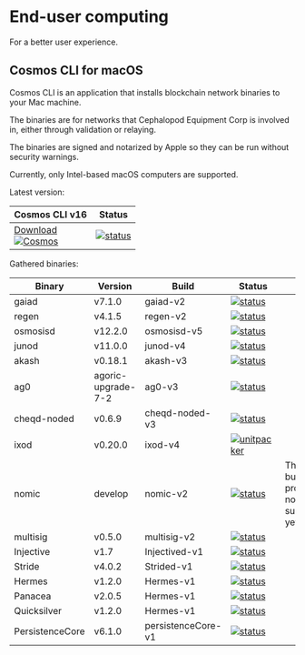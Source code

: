 # End-user computing
For a better user experience.

## Cosmos CLI for macOS
Cosmos CLI is an application that installs blockchain network binaries to your Mac machine.

The binaries are for networks that Cephalopod Equipment Corp is involved in, either through validation
or relaying.

The binaries are signed and notarized by Apple so they can be run without security warnings.

Currently, only Intel-based macOS computers are supported.

Latest version:


| Cosmos CLI v16                                                                                                                                                                                                                                       | Status |
|-----------------------------------------------------------------------------------------------------------------------------------------------------------------------------------------------------------------------------------------------------|--------|
| [Download<br>![Cosmos](https://external-content.duckduckgo.com/iu/?u=https%3A%2F%2Fcryptopedia.gr%2Fwp-content%2Fuploads%2FCosmos_avatar-192x192.jpg&f=1&nofb=1)](https://github.com/informalsystems/euc/releases/download/cosmos-v16/cosmos-v16.pkg) | [![status](https://github.com/informalsystems/euc/actions/workflows/appreleaser.yml/badge.svg)](https://github.com/informalsystems/euc/actions/workflows/appreleaser.yml) |



Gathered binaries:

| Binary      | Version          | Build          | Status                                                                                                                                                                                        | Note |
|-------------|------------------|----------------|-----------------------------------------------------------------------------------------------------------------------------------------------------------------------------------------------|--|
| gaiad       | v7.1.0           | gaiad-v2       | [![status](https://github.com/informalsystems/euc/actions/workflows/unitpacker-chains.yml/badge.svg?branch=gaiad-v2)](https://github.com/informalsystems/euc/actions/workflows/unitpacker-chains.yml)       |  |
| regen       | v4.1.5           | regen-v2       | [![status](https://github.com/informalsystems/euc/actions/workflows/unitpacker-chains.yml/badge.svg?branch=regen-v2)](https://github.com/informalsystems/euc/actions/workflows/unitpacker-chains.yml)       |  |
| osmosisd    | v12.2.0          | osmosisd-v5    | [![status](https://github.com/informalsystems/euc/actions/workflows/unitpacker-chains.yml/badge.svg?branch=osmosisd-v5)](https://github.com/informalsystems/euc/actions/workflows/unitpacker-chains.yml)    |  |
| junod       | v11.0.0           | junod-v4       | [![status](https://github.com/informalsystems/euc/actions/workflows/unitpacker-chains.yml/badge.svg?branch=junod-v4)](https://github.com/informalsystems/euc/actions/workflows/unitpacker-chains.yml)       |  |
| akash       | v0.18.1          | akash-v3       | [![status](https://github.com/informalsystems/euc/actions/workflows/unitpacker-chains.yml/badge.svg?branch=akash-v3)](https://github.com/informalsystems/euc/actions/workflows/unitpacker-chains.yml)       |  |
| ag0         | agoric-upgrade-7-2 | ag0-v3         | [![status](https://github.com/informalsystems/euc/actions/workflows/unitpacker-chains.yml/badge.svg?branch=ag0-v3)](https://github.com/informalsystems/euc/actions/workflows/unitpacker-chains.yml)         |  |
| cheqd-noded | v0.6.9           | cheqd-noded-v3 | [![status](https://github.com/informalsystems/euc/actions/workflows/unitpacker-chains.yml/badge.svg?branch=cheqd-noded-v3)](https://github.com/informalsystems/euc/actions/workflows/unitpacker-chains.yml) |  |
| ixod        | v0.20.0          | ixod-v4        | [![unitpacker](https://github.com/informalsystems/euc/actions/workflows/unitpacker-chains.yml/badge.svg?branch=ixod-v4)](https://github.com/informalsystems/euc/actions/workflows/unitpacker-chains.yml)    |  |
| nomic       | develop          | nomic-v2       | [![status](https://github.com/informalsystems/euc/actions/workflows/unitpacker-chains.yml/badge.svg?branch=nomic-v2)](https://github.com/informalsystems/euc/actions/workflows/unitpacker-chains.yml)       | The Rust build process is not supported yet. |
| multisig     | v0.5.0          | multisig-v2    | [![status](https://github.com/informalsystems/euc/actions/workflows/unitpacker-go.yml/badge.svg?branch=multisig-v2)](https://github.com/informalsystems/euc/actions/workflows/unitpacker-go.yml)  |  |
| Injective     | v1.7            | Injectived-v1  | [![status](https://github.com/informalsystems/euc/actions/workflows/unitpacker-chains.yml/badge.svg?branch=injectived-v1)](https://github.com/informalsystems/euc/actions/workflows/unitpacker-chains.yml)  |  |
| Stride     | v4.0.2            | Strided-v1  | [![status](https://github.com/informalsystems/euc/actions/workflows/unitpacker-chains.yml/badge.svg?branch=strided-v1)](https://github.com/informalsystems/euc/actions/workflows/unitpacker-chains.yml)  |  |
| Hermes     | v1.2.0            | Hermes-v1  | [![status](https://github.com/informalsystems/euc/actions/workflows/unitpacker-rust.yml/badge.svg?branch=hermes-v1)](https://github.com/informalsystems/euc/actions/workflows/unitpacker-rust.yml)  |  |
| Panacea     | v2.0.5            | Hermes-v1  | [![status](https://github.com/informalsystems/euc/actions/workflows/unitpacker-chains.yml/badge.svg?branch=panacead-v1)](https://github.com/informalsystems/euc/actions/workflows/unitpacker-chains.yml)  |  |
| Quicksilver     | v1.2.0            | Hermes-v1  | [![status](https://github.com/informalsystems/euc/actions/workflows/unitpacker-chains.yml/badge.svg?branch=quicksilverd-v1)](https://github.com/informalsystems/euc/actions/workflows/unitpacker-chains.yml)  |  |
| PersistenceCore     | v6.1.0            | persistenceCore-v1  | [![status](https://github.com/informalsystems/euc/actions/workflows/unitpacker-chains.yml/badge.svg?branch=persistenceCore-v1)](https://github.com/informalsystems/euc/actions/workflows/unitpacker-chains.yml)  |  |


